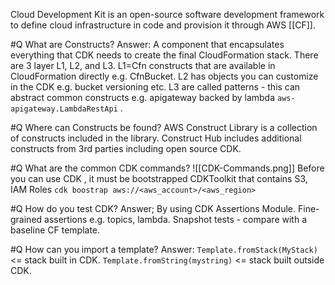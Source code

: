 Cloud Development Kit is an open-source software development framework to define cloud infrastructure in code and provision it through AWS [[CF]].


#Q What are Constructs?
Answer: A component that encapsulates everything that CDK needs to create the final CloudFormation stack. There are 3 layer L1, L2, and L3. L1=Cfn constructs that are available in CloudFormation directly e.g. CfnBucket. L2 has objects you can customize in the CDK e.g. bucket versioning etc. L3 are called patterns - this can abstract common constructs e.g. apigateway backed by lambda `aws-apigateway.LambdaRestApi` .

#Q Where can Constructs be found?
AWS Construct Library is a collection of constructs included in the library. Construct Hub includes additional constructs from 3rd parties including open source CDK.

#Q What are the common CDK commands?
![[CDK-Commands.png]]
Before you can use CDK , it must be bootstrapped CDKToolkit that contains S3, IAM Roles `cdk boostrap aws://<aws_account>/<aws_region>`

#Q How do you test CDK?
Answer; By using CDK Assertions Module. Fine-grained assertions e.g. topics, lambda. Snapshot tests - compare with a baseline CF template.

#Q How can you import a template?
Answer:  `Template.fromStack(MyStack)` <= stack built in CDK. `Template.fromString(mystring)` <= stack built outside CDK.